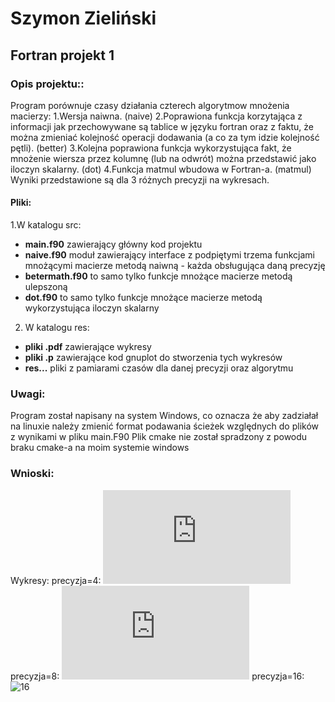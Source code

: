 # Szymon Zieliński
## Fortran projekt 1

### Opis projektu::
Program porównuje czasy działania czterech algorytmow mnożenia macierzy:
1.Wersja naiwna. (naive)
2.Poprawiona funkcja korzytająca z informacji jak przechowywane są tablice w języku fortran oraz z faktu, że można zmieniać kolejność operacji dodawania (a co za tym idzie kolejność pętli). (better) 
3.Kolejna poprawiona funkcja wykorzystująca fakt, że mnożenie wiersza przez kolumnę (lub na odwrót) można przedstawić jako iloczyn skalarny. (dot)
4.Funkcja matmul wbudowa w Fortran-a. (matmul)
Wyniki przedstawione są dla 3 różnych precyzji na wykresach.

#### Pliki:
1.W katalogu src:
* **main.f90** zawierający główny kod projektu
* **naive.f90** moduł zawierający interface z podpiętymi trzema funkcjami mnożącymi macierze metodą naiwną - każda obsługująca daną precyzję
* **betermath.f90** to samo tylko funkcje mnożące macierze metodą ulepszoną
* **dot.f90** to samo tylko funkcje mnożące macierze metodą wykorzystująca iloczyn skalarny
2. W katalogu res:
* **pliki .pdf** zawierające wykresy
* **pliki .p** zawierające kod gnuplot do stworzenia tych wykresów
* **res...** pliki z pamiarami czasów dla danej precyzji oraz algorytmu

### Uwagi:
Program został napisany na system Windows, co oznacza że aby zadziałał na linuxie należy zmienić format podawania ścieżek względnych do plików z wynikami w pliku main.F90
Plik cmake nie został spradzony z powodu braku cmake-a na moim systemie windows

### Wnioski:
Wykresy:
precyzja=4:
![4](https://github.com/Simon1PL/FortranProject1/blob/master/res/wykres4.pdf)
precyzja=8:
![8](https://github.com/Simon1PL/FortranProject1/blob/master/res/wykres8.pdf)
precyzja=16:
![16](https://render.githubusercontent.com/view/pdf?commit=5fabc15eae4836da00ae637e45bfa5de1c8e782f&enc_url=68747470733a2f2f7261772e67697468756275736572636f6e74656e742e636f6d2f53696d6f6e31504c2f466f727472616e50726f6a656374312f356661626331356561653438333664613030616536333765343562666135646531633865373832662f7265732f77796b72657331362e706466&nwo=Simon1PL%2FFortranProject1&path=res%2Fwykres16.pdf&repository_id=183651746&repository_type=Repository#e973f83f-b5cb-4066-8974-a08a12f6c2d9)
